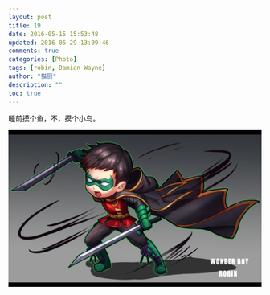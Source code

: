```yaml
---
layout: post
title: 19
date: 2016-05-15 15:53:48
updated: 2016-05-29 13:09:46
comments: true
categories: [Photo]
tags: [robin, Damian Wayne]
author: "猫厨"
description: ""
toc: true
---
```


<p>睡前摸个鱼，不，摸个小鸟。<br /></p>

![](https://raw.githubusercontent.com/alicewish/meowchain247/master/img_cVZNdzJtQk9JV2YrZmNrbFpkNWZ0R1NSOGUrNzFiZS9sT1RjbWE1djBEQUtZLzJmUUNWY25BPT0.jpg)